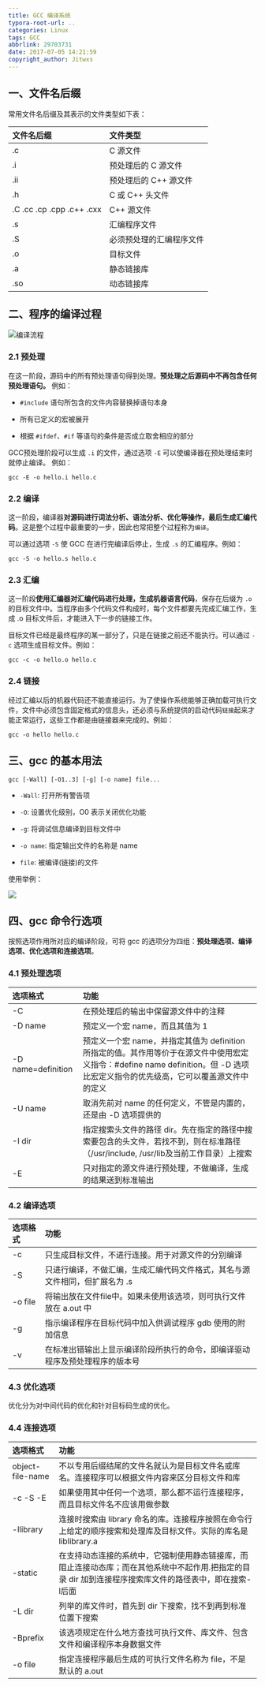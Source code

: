 ```yaml
---
title: GCC 编译系统
typora-root-url: ..
categories: Linux
tags: GCC
abbrlink: 29703731
date: 2017-07-05 14:21:59
copyright_author: Jitwxs
---
```


## 一、文件名后缀

常用文件名后缀及其表示的文件类型如下表：

文件名后缀 | 文件类型
:----|:------
.c | C 源文件
.i | 预处理后的 C 源文件
.ii | 预处理后的 C++ 源文件
.h | C 或 C++ 头文件
.C    .cc   .cp   .cpp  .c++  .cxx| C++ 源文件
.s | 汇编程序文件
.S | 必须预处理的汇编程序文件
.o | 目标文件 
.a | 静态链接库
.so | 动态链接库 

## 二、程序的编译过程

![编译流程](/images/posts/20170705135553918.png)

### 2.1 预处理

在这一阶段，源码中的所有预处理语句得到处理。**预处理之后源码中不再包含任何预处理语句。** 例如：

 - `#include` 语句所包含的文件内容替换掉语句本身

 - 所有已定义的宏被展开

 - 根据 `#ifdef`、`#if` 等语句的条件是否成立取舍相应的部分

 GCC预处理阶段可以生成 `.i` 的文件，通过选项 `-E` 可以使编译器在预处理结束时就停止编译。 例如：

```shell
gcc -E -o hello.i hello.c     
```

### 2.2 编译

这一阶段，编译器**对源码进行词法分析、语法分析、优化等操作，最后生成汇编代码**。这是整个过程中最重要的一步，因此也常把整个过程称为`编译`。

可以通过选项 `-S` 使 GCC 在进行完编译后停止，生成 `.s` 的汇编程序。例如：

```shell
gcc -S -o hello.s hello.c     
```

### 2.3  汇编

这一阶段**使用汇编器对汇编代码进行处理，生成机器语言代码**，保存在后缀为 `.o` 的目标文件中。当程序由多个代码文件构成时，每个文件都要先完成汇编工作，生成 .o 目标文件后，才能进入下一步的链接工作。

目标文件已经是最终程序的某一部分了，只是在链接之前还不能执行。可以通过 `-c` 选项生成目标文件。例如：
				
```shell
gcc -c -o hello.o hello.c    
```

### 2.4 链接

经过汇编以后的机器代码还不能直接运行。为了使操作系统能够正确加载可执行文件，文件中必须包含固定格式的信息头，还必须与系统提供的启动代码`链接`起来才能正常运行，这些工作都是由链接器来完成的。例如：

```shell
gcc -o hello hello.c     
```

## 三、gcc 的基本用法

```shell
gcc [-Wall] [-O1..3] [-g] [-o name] file...
```

 - `-Wall`: 打开所有警告项

 - `-O`: 设置优化级别，O0 表示关闭优化功能

 - `-g`: 将调试信息编译到目标文件中
 
 - `-o name`: 指定输出文件的名称是 name

 - `file`: 被编译(链接)的文件

使用举例： 
   
![](/images/posts/20170705140416364.png)

## 四、gcc 命令行选项

按照选项作用所对应的编译阶段，可将 gcc 的选项分为四组：**预处理选项、编译选项、优化选项和连接选项**。

### 4.1 预处理选项

选项格式 | 功能
:----|:------
-C | 在预处理后的输出中保留源文件中的注释
-D name | 预定义一个宏 name，而且其值为 1
-D name=definition | 预定义一个宏 name，并指定其值为 definition 所指定的值。其作用等价于在源文件中使用宏定义指令：#define name definition。但 -D 选项比宏定义指令的优先级高，它可以覆盖源文件中的定义
-U name | 取消先前对 name 的任何定义，不管是内置的，还是由 -D 选项提供的
-I dir | 指定搜索头文件的路径 dir。先在指定的路径中搜索要包含的头文件，若找不到，则在标准路径（/usr/include, /usr/lib及当前工作目录）上搜索
-E | 只对指定的源文件进行预处理，不做编译，生成的结果送到标准输出

### 4.2 编译选项

选项格式 | 功能
:----|:------
-c | 只生成目标文件，不进行连接。用于对源文件的分别编译
-S | 只进行编译，不做汇编，生成汇编代码文件格式，其名与源文件相同，但扩展名为 .s
-o file | 将输出放在文件file中。如果未使用该选项，则可执行文件放在 a.out 中
-g | 指示编译程序在目标代码中加入供调试程序 gdb 使用的附加信息
-v | 在标准出错输出上显示编译阶段所执行的命令，即编译驱动程序及预处理程序的版本号

### 4.3 优化选项

优化分为对中间代码的优化和针对目标码生成的优化。

### 4.4 连接选项

选项格式 | 功能
:----|:------
object-file-name| 不以专用后缀结尾的文件名就认为是目标文件名或库名。连接程序可以根据文件内容来区分目标文件和库
-c   -S    -E| 如果使用其中任何一个选项，那么都不运行连接程序，而且目标文件名不应该用做参数
-llibrary| 连接时搜索由 library 命名的库。连接程序按照在命令行上给定的顺序搜索和处理库及目标文件。实际的库名是 liblibrary.a 
-static| 在支持动态连接的系统中，它强制使用静态链接库，而阻止连接动态库；而在其他系统中不起作用.把指定的目录 dir 加到连接程序搜索库文件的路径表中，即在搜索-l后面
-L dir| 列举的库文件时，首先到 dir 下搜索，找不到再到标准位置下搜索
-Bprefix| 该选项规定在什么地方查找可执行文件、库文件、包含文件和编译程序本身数据文件
-o file | 指定连接程序最后生成的可执行文件名称为 file，不是默认的 a.out
